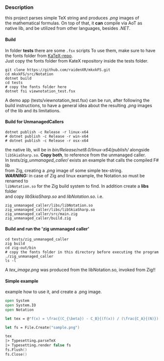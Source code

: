 ### Description

this project parses simple TeX string and produces *.png* images of   
the mathematical formulas. On top of that, it **can** compile via AoT as   
native lib, and be utilized from other languages, besides .*NET*.   

#### Build

In folder **tests** there are some `.fsx` scripts
To use them, make sure to have the fonts folder from [KaTeX-repo](https://github.com/KaTeX/KaTeX).   
Just copy the fonts folder from KateX repository inside the tests folder.

```
git clone https://github.com/raidenXR/mkxkFS.git
cd mkxkFS/src/Notation
dotnet build
cd tests
# copy the fonts folder here
dotnet fsi viewnotation_test.fsx
```

A demo app (tests/viewnotation_test.fsx) can be run, after following the   
build instructions, to have a general idea about the resulting *.png* images   
of the lib and its limitations.   

#### Build for UnmanagedCallers

```
dotnet publish -c Release -r linux-x64
# dotnet publish -c Release -r win-x64
# dotnet publish -c Release -r osx-x64
```

the native lib, will be in *bin/Release/net8.0/linux-x64/publish/* alongside  
`libSkiaSharp.so`. **Copy both**, to reference from the unmanaged caller.   
In *tests/zig_unmanaged_caller/* exists an example that calls the compiled F# lib   
from Zig, creating a *.png* image of some simple tex-string.  
***WARNING:*** in case of Zig and linux example, the Notation.so must be renamed to   
`libNotation.so` for the Zig build system to find. In addition create a **libs** folder   
and copy *libSkiaSharp.so* and *libNotation.so*.
i.e.
```
zig_unmanaged_caller/libs/libNotation.so
zig_unmanaged_caller/libs/libSkiaSharp.so
zig_unmanaged_caller/src/main.zig
zig_unmanaged_caller/build.zig
```

#### Build and run the 'zig unmanaged caller'

```
cd tests/zig_unmanaged_caller
zig build
cd zig-out/bin
# copy the fonts folder in this directory before executing the program
./zig_unmanaged_caller
ls -l
```
A *tex_image.png* was produced from the libNotation.so, invoked from Zig!!   
   
   

#### Simple example

example how to use it, and create a .png image.  

```fs
open System
open System.IO
open Notation

let tex = @"f(x) = \frac{(C_{\beta}) - C_B}{(f(x)) / (\frac{C_A}{(N)}) \cdot (266.955 - +(C_a) * \exp(R / \sqrt{(\ln{C_{AB}} * \frac{\frac{((N_A))}{C_a}}{k_A}) + A_1}))}"

let fs = File.Create("sample.png")

tex
|> Typesetting.parseTeX
|> Typesetting.render false fs
fs.Flush()
fs.Close()
```
